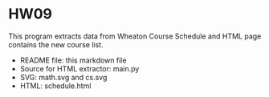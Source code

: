 HW09
===
This program extracts data from Wheaton Course Schedule and HTML page contains the new course list.
- README file: this markdown file
- Source for HTML extractor: main.py
- SVG: math.svg and cs.svg
- HTML: schedule.html